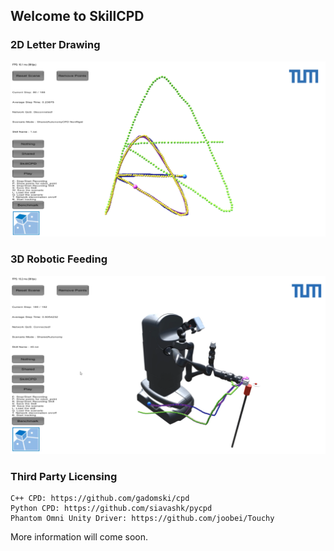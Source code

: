 ## Welcome to SkillCPD 

### 2D Letter Drawing
![Alt text](sample2.png?raw=true "Title")

### 3D Robotic Feeding
![Alt text](sample3.png?raw=true "Title")

### Third Party Licensing
```
C++ CPD: https://github.com/gadomski/cpd
Python CPD: https://github.com/siavashk/pycpd
Phantom Omni Unity Driver: https://github.com/joobei/Touchy
```
More information will come soon.
